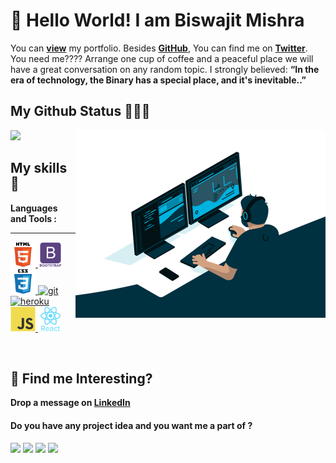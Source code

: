 # 👋 Hello World! I am Biswajit Mishra

You can [**view**](https://ibiswajitmishra.github.io/mishra/) my portfolio.  Besides [**GitHub**](https://github.com/jitmishra/), You can find me on [**Twitter**](https://twitter.com/ibiswajitmishra). You need me???? Arrange one cup of coffee and a peaceful place we will have a great conversation on any random topic.
I strongly believed: **“In the era of technology, the Binary has a special place, and it's inevitable..”**

##  My Github Status 👩🏻‍💻
 <img align="right" alt="GIF" src="https://raw.githubusercontent.com/jitmishra/code/main/code.gif" width="400" height="300" />
 <img width="48%" src="https://github-readme-streak-stats.herokuapp.com/?user=jitmishra" />
 

## My skills 🚀

**Languages and Tools :**  
<hr>
<p align="left">  </a> <a href="https://www.w3.org/html/" target="_blank"> <img src="https://raw.githubusercontent.com/devicons/devicon/master/icons/html5/html5-original-wordmark.svg" alt="html5" width="40" height="40"/> </a> <a href="https://getbootstrap.com" target="_blank"> <img src="https://raw.githubusercontent.com/devicons/devicon/master/icons/bootstrap/bootstrap-plain-wordmark.svg" alt="bootstrap" width="40" height="40"/> </a> <a href="https://www.w3schools.com/css/" target="_blank"> <img src="https://raw.githubusercontent.com/devicons/devicon/master/icons/css3/css3-original-wordmark.svg" alt="css3" width="40" height="40"/> </a> <a href="https://git-scm.com/" target="_blank"> <img src="https://www.vectorlogo.zone/logos/git-scm/git-scm-icon.svg" alt="git" width="40" height="40"/> </a> <a href="https://heroku.com" target="_blank"> <img src="https://www.vectorlogo.zone/logos/heroku/heroku-icon.svg" alt="heroku" width="40" height="40"/> </a> <a href="https://developer.mozilla.org/en-US/docs/Web/JavaScript" target="_blank"> <img src="https://raw.githubusercontent.com/devicons/devicon/master/icons/javascript/javascript-original.svg" alt="javascript" width="40" height="40"/> </a> </a> <a href="https://reactjs.org/" target="_blank"> <img src="https://raw.githubusercontent.com/devicons/devicon/master/icons/react/react-original-wordmark.svg" alt="react" width="40" height="40"/> </a> </p>
<br>




## :dart: Find me Interesting?
**Drop a message on [LinkedIn](https://www.linkedin.com/in/ibiswajitmishra/)** 

#### Do you have any project idea and you want me a part of ?

[<img src="https://img.icons8.com/bubbles/50/000000/gmail.png"/>](mailto:ibiswajitmishra@gmail.com)
[<img target="_blank" src="https://img.icons8.com/bubbles/50/000000/linkedin.png"/>](https://www.linkedin.com/in/ibiswajitmishra/)
[<img target="_blank" src="https://img.icons8.com/bubbles/50/000000/github.png">](https://www.github.com/jitmishra/)
[<img target="_blank" src="https://img.icons8.com/bubbles/50/000000/instagram-new.png"/>](https://www.instagram.com/ibiswajitmishra/)


